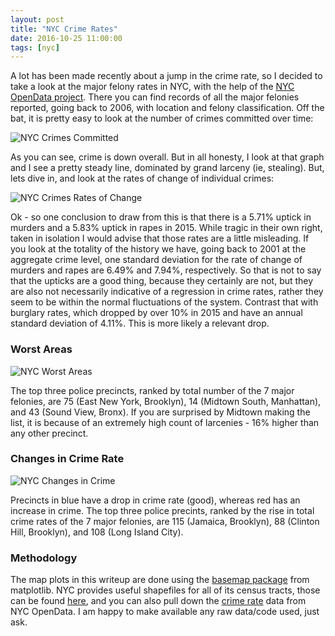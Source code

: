 ```yaml
---
layout: post
title: "NYC Crime Rates"
date: 2016-10-25 11:00:00
tags: [nyc]
---
```


A lot has been made recently about a jump in the crime rate, so I decided to take a look at the major felony rates in NYC, with the help of the [NYC OpenData project](https://data.cityofnewyork.us/).  There you can find records of all the major felonies reported, going back to 2006, with location and felony classification.  Off the bat, it is pretty easy to look at the number of crimes committed over time:

![NYC Crimes Committed]({{site.url}}/assets/CrimesOverTime.png)

As you can see, crime is down overall.  But in all honesty, I look at that graph and I see a pretty steady line, dominated by grand larceny (ie, stealing).  But, lets dive in, and look at the rates of change of individual crimes:

![NYC Crimes Rates of Change]({{site.url}}/assets/RatesOfChangeInCrimes.png)

Ok - so one conclusion to draw from this is that there is a 5.71% uptick in murders and a 5.83% uptick in rapes in 2015.  While tragic in their own right, taken in isolation I would advise that those rates are a little misleading.  If you look at the totality of the history we have, going back to 2001 at the aggregate crime level, one standard deviation for the rate of change of murders and rapes are 6.49% and 7.94%, respectively.  So that is not to say that the upticks are a good thing, because they certainly are not, but they are also not necessarily indicative of a regression in crime rates, rather they seem to be within the normal fluctuations of the system.  Contrast that with burglary rates, which dropped by over 10% in 2015 and have an annual standard deviation of 4.11%.  This is more likely a relevant drop.

### Worst Areas

![NYC Worst Areas]({{site.url}}/assets/major_crimes.2015.map.png)

The top three police precincts, ranked by total number of the 7 major felonies, are 75 (East New York, Brooklyn), 14 (Midtown South, Manhattan), and 43 (Sound View, Bronx).  If you are surprised by Midtown making the list, it is because of an extremely high count of larcenies - 16% higher than any other precinct.

### Changes in Crime Rate

![NYC Changes in Crime]({{site.url}}/assets/major_crimes.pctchange.2014.2015.map.png)

Precincts in blue have a drop in crime rate (good), whereas red has an increase in crime.  The top three police precints, ranked by the rise in total crime rates of the 7 major felonies, are 115 (Jamaica, Brooklyn), 88 (Clinton Hill, Brooklyn), and 108 (Long Island City).  

### Methodology

The map plots in this writeup are done using the [basemap package](http://matplotlib.org/basemap) from matplotlib.  NYC provides useful shapefiles for all of its census tracts, those can be found [here](https://data.cityofnewyork.us/City-Government/2010-Census-Tracts/fxpq-c8ku/data), and you can also pull down the [crime rate](https://data.cityofnewyork.us/Public-Safety/NYPD-7-Major-Felony-Incidents/hyij-8hr7) data from NYC OpenData.  I am happy to make available any raw data/code used, just ask.
